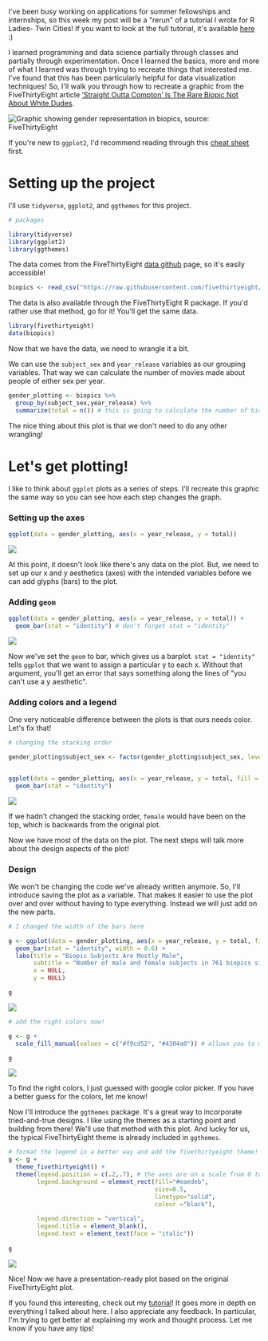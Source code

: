 
I've been busy working on applications for summer fellowships and internships, so this week my post will be a "rerun" of a tutorial I wrote for R Ladies- Twin Cities! If you want to look at the full tutorial, it's available [here](http://katiejolly.io/data-narratives-ggplot/) :)

I learned programming and data science partially through classes and partially through experimentation. Once I learned the basics, more and more of what I learned was through trying to recreate things that interested me. I've found that this has been particularly helpful for data visualization techniques! So, I'll walk you through how to recreate a graphic from the FiveThirtyEight article [‘Straight Outta Compton’ Is The Rare Biopic Not About White Dudes](https://fivethirtyeight.com/features/straight-outta-compton-is-the-rare-biopic-not-about-white-dudes/).

![Graphic showing gender representation in biopics, source: FiveThirtyEight](gender_viz.JPG)

If you're new to `ggplot2`, I'd recommend reading through this [cheat sheet](https://www.rstudio.com/wp-content/uploads/2015/03/ggplot2-cheatsheet.pdf) first.

Setting up the project
======================

I'll use `tidyverse`, `ggplot2`, and `ggthemes` for this project.

``` r
# packages

library(tidyverse) 
library(ggplot2)
library(ggthemes)
```

The data comes from the FiveThirtyEight [data github](https://github.com/fivethirtyeight/data/) page, so it's easily accessible!

``` r
biopics <- read_csv("https://raw.githubusercontent.com/fivethirtyeight/data/master/biopics/biopics.csv")
```

The data is also available through the FiveThirtyEight R package. If you'd rather use that method, go for it! You'll get the same data.

``` r
library(fivethirtyeight)
data(biopics)
```

Now that we have the data, we need to wrangle it a bit.

We can use the `subject_sex` and `year_release` variables as our grouping variables. That way we can calculate the number of movies made about people of either sex per year.

``` r
gender_plotting <- biopics %>%
  group_by(subject_sex,year_release) %>%
  summarize(total = n()) # this is going to calculate the number of biopics about men and women separately for each year
```

The nice thing about this plot is that we don't need to do any other wrangling!

Let's get plotting!
===================

I like to think about `ggplot` plots as a series of steps. I'll recreate this graphic the same way so you can see how each step changes the graph.

### Setting up the axes

``` r
ggplot(data = gender_plotting, aes(x = year_release, y = total))
```

![](2017-12-12-biopics-1_files/figure-markdown_github/unnamed-chunk-5-1.png)

At this point, it doesn't look like there's any data on the plot. But, we need to set up our x and y aesthetics (axes) with the intended variables before we can add glyphs (bars) to the plot.

### Adding `geom`

``` r
ggplot(data = gender_plotting, aes(x = year_release, y = total)) +
  geom_bar(stat = "identity") # don't forget stat = "identity"
```

![](2017-12-12-biopics-1_files/figure-markdown_github/unnamed-chunk-6-1.png)

Now we've set the `geom` to bar, which gives us a barplot. `stat = "identity"` tells `ggplot` that we want to assign a particular y to each x. Without that argument, you'll get an error that says something along the lines of "you can't use a y aesthetic".

### Adding colors and a legend

One very noticeable difference between the plots is that ours needs color. Let's fix that!

``` r
# changing the stacking order

gender_plotting$subject_sex <- factor(gender_plotting$subject_sex, levels = c("Male", "Female"))


ggplot(data = gender_plotting, aes(x = year_release, y = total, fill = subject_sex)) +
  geom_bar(stat = "identity") 
```

![](2017-12-12-biopics-1_files/figure-markdown_github/unnamed-chunk-7-1.png)

If we hadn't changed the stacking order, `female` would have been on the top, which is backwards from the original plot.

Now we have most of the data on the plot. The next steps will talk more about the design aspects of the plot!

### Design

We won't be changing the code we've already written anymore. So, I'll introduce saving the plot as a variable. That makes it easier to use the plot over and over without having to type everything. Instead we will just add on the new parts.

``` r
# I changed the width of the bars here

g <- ggplot(data = gender_plotting, aes(x = year_release, y = total, fill = subject_sex)) +
  geom_bar(stat = "identity", width = 0.6) +
  labs(title = "Biopic Subjects Are Mostly Male", 
       subtitle = "Number of male and female subjects in 761 biopics since 1915", 
       x = NULL, 
       y = NULL)

g
```

![](2017-12-12-biopics-1_files/figure-markdown_github/unnamed-chunk-8-1.png)

``` r
# add the right colors now!

g <- g +
  scale_fill_manual(values = c("#f9cd52", "#4304a0")) # allows you to manually create a discrete scale

g
```

![](2017-12-12-biopics-1_files/figure-markdown_github/unnamed-chunk-9-1.png)

To find the right colors, I just guessed with google color picker. If you have a better guess for the colors, let me know!

Now I'll introduce the `ggthemes` package. It's a great way to incorporate tried-and-true designs. I like using the themes as a starting point and building from there! We'll use that method with this plot. And lucky for us, the typical FiveThirtyEight theme is already included in `ggthemes`.

``` r
# format the legend in a better way and add the fivethirtyeight theme!
g <- g +
  theme_fivethirtyeight() +
  theme(legend.position = c(.2,.7), # the axes are on a scale from 0 to 1, independent of the scale of the data
        legend.background = element_rect(fill="#eaedeb",
                                         size=0.5, 
                                         linetype="solid", 
                                         colour ="black"),
                                          
        legend.direction = "vertical",
        legend.title = element_blank(),
        legend.text = element_text(face = "italic"))
  
g
```

![](2017-12-12-biopics-1_files/figure-markdown_github/unnamed-chunk-10-1.png)

Nice! Now we have a presentation-ready plot based on the original FiveThirtyEight plot.

If you found this interesting, check out my [tutorial](http://katiejolly.io/data-narratives-ggplot)! It goes more in depth on everything I talked about here. I also appreciate any feedback. In particular, I'm trying to get better at explaining my work and thought process. Let me know if you have any tips!
